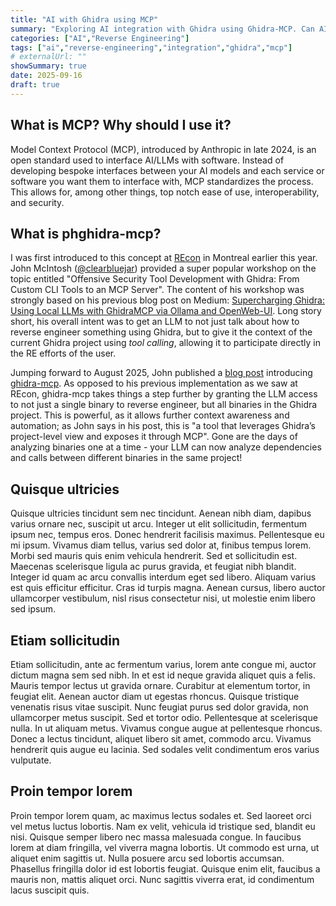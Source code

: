 ```yaml
---
title: "AI with Ghidra using MCP"
summary: "Exploring AI integration with Ghidra using Ghidra-MCP. Can AI really improve reverse-engineering efforts?"
categories: ["AI","Reverse Engineering"]
tags: ["ai","reverse-engineering","integration","ghidra","mcp"]
# externalUrl: ""
showSummary: true
date: 2025-09-16
draft: true
---
```


## What is MCP? Why should I use it?
Model Context Protocol (MCP), introduced by Anthropic in late 2024, is an open standard used to interface AI/LLMs with software. Instead of developing bespoke interfaces between your AI models and each service or software you want them to interface with, MCP standardizes the process. This allows for, among other things, top notch ease of use, interoperability, and security.

## What is phghidra-mcp?
I was first introduced to this concept at [REcon](https://recon.cx/) in Montreal earlier this year. John McIntosh ([@clearbluejar](https://x.com/clearbluejar)) provided a super popular workshop on the topic entitled "Offensive Security Tool Development with Ghidra: From Custom CLI Tools to an MCP Server". The content of his workshop was strongly based on his previous blog post on Medium: [Supercharging Ghidra: Using Local LLMs with GhidraMCP via Ollama and OpenWeb-UI](https://medium.com/@clearbluejar/supercharging-ghidra-using-local-llms-with-ghidramcp-via-ollama-and-openweb-ui-794cef02ecf7). Long story short, his overall intent was to get an LLM to not just talk about how to reverse engineer something using Ghidra, but to give it the context of the current Ghidra project using *tool calling*, allowing it to participate directly in the RE efforts of the user.

Jumping forward to August 2025, John published a [blog post](https://clearbluejar.github.io/posts/pyghidra-mcp-headless-ghidra-mcp-server-for-project-wide-multi-binary-analysis/) introducing [ghidra-mcp](https://github.com/clearbluejar/pyghidra-mcp). As opposed to his previous implementation as we saw at REcon, ghidra-mcp takes things a step further by granting the LLM access to not just a single binary to reverse engineer, but all binaries in the Ghidra project. This is powerful, as it allows further context awareness and automation; as John says in his post, this is "a tool that leverages Ghidra’s project-level view and exposes it through MCP". Gone are the days of analyzing binaries one at a time - your LLM can now analyze dependencies and calls between different binaries in the same project!

## Quisque ultricies
Quisque ultricies tincidunt sem nec tincidunt. Aenean nibh diam, dapibus varius ornare nec, suscipit ut arcu. Integer ut elit sollicitudin, fermentum ipsum nec, tempus eros. Donec hendrerit facilisis maximus. Pellentesque eu mi ipsum. Vivamus diam tellus, varius sed dolor at, finibus tempus lorem. Morbi sed mauris quis enim vehicula hendrerit. Sed et sollicitudin est. Maecenas scelerisque ligula ac purus gravida, et feugiat nibh blandit. Integer id quam ac arcu convallis interdum eget sed libero. Aliquam varius est quis efficitur efficitur. Cras id turpis magna. Aenean cursus, libero auctor ullamcorper vestibulum, nisl risus consectetur nisi, ut molestie enim libero sed ipsum.

## Etiam sollicitudin
Etiam sollicitudin, ante ac fermentum varius, lorem ante congue mi, auctor dictum magna sem sed nibh. In et est id neque gravida aliquet quis a felis. Mauris tempor lectus ut gravida ornare. Curabitur at elementum tortor, in feugiat elit. Aenean auctor diam ut egestas rhoncus. Quisque tristique venenatis risus vitae suscipit. Nunc feugiat purus sed dolor gravida, non ullamcorper metus suscipit. Sed et tortor odio. Pellentesque at scelerisque nulla. In ut aliquam metus. Vivamus congue augue at pellentesque rhoncus. Donec a lectus tincidunt, aliquet libero sit amet, commodo arcu. Vivamus hendrerit quis augue eu lacinia. Sed sodales velit condimentum eros varius vulputate.

## Proin tempor lorem
Proin tempor lorem quam, ac maximus lectus sodales et. Sed laoreet orci vel metus luctus lobortis. Nam ex velit, vehicula id tristique sed, blandit eu nisi. Quisque semper libero nec massa malesuada congue. In faucibus lorem at diam fringilla, vel viverra magna lobortis. Ut commodo est urna, ut aliquet enim sagittis ut. Nulla posuere arcu sed lobortis accumsan. Phasellus fringilla dolor id est lobortis feugiat. Quisque enim elit, faucibus a mauris non, mattis aliquet orci. Nunc sagittis viverra erat, id condimentum lacus suscipit quis.